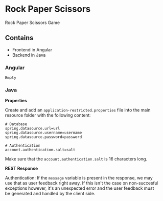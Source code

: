 # Rock Paper Scissors
Rock Paper Scissors Game

## Contains

- Frontend in Angular
- Backend in Java

### Angular

`Empty`

### Java

**Properties**

Create and add an `application-restricted.properties` file into the main resource folder with the following content:

```
# Database
spring.datasource.url=url
spring.datasource.username=username
spring.datasource.password=password

# Authentication
account.authentication.salt=salt
```

Make sure that the `account.authentication.salt` is 16 characters long.

**REST Response**

Authentication: If the `message` variable is present in the response, we may use that as user feedback right away. If this isn't the case on non-succesful exceptions however, it's an unexpected error and the user feedback must be generated and handled by the client side.